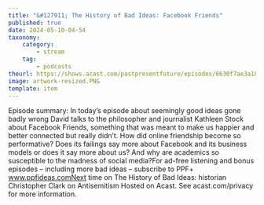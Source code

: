 ```yaml
---
title: "&#127911; The History of Bad Ideas: Facebook Friends"
published: true
date: 2024-05-10-04-54
taxonomy:
    category:
        - stream
    tag:
        - podcasts
theurl: https://shows.acast.com/pastpresentfuture/episodes/6630f7ae3a18a600122f1112
image: artwork-resized.PNG
template: item
---
```


Episode summary: In today&rsquo;s episode about seemingly good ideas gone badly wrong David talks to the philosopher and journalist Kathleen Stock about Facebook Friends, something that was meant to make us happier and better connected but really didn&rsquo;t. How did online friendship become so performative? Does its failings say more about Facebook and its business models or does it say more about us? And why are academics so susceptible to the madness of social media?For ad-free listening and bonus episodes &ndash; including more bad ideas &ndash; subscribe to PPF+ www.ppfideas.comNext time on The History of Bad Ideas: historian Christopher Clark on Antisemitism Hosted on Acast. See acast.com/privacy for more information.
